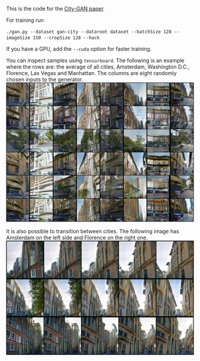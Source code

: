 This is the code for the [City-GAN paper](https://arxiv.org/abs/1907.05280).

For training run 

    ./gan.py --dataset gan-city --dataroot dataset --batchSize 128 --imageSize 150 --cropSize 128 --hack
    
If you have a GPU, add the `--cuda` option for faster training.

You can inspect samples using `tensorboard`. The following is an example where the rows are: the average of all cities, Amsterdam, Washington D.C., Florence, Las Vegas and Manhattan. The columns are eight randomly chosen inputs to the generator. 
![Image of Stanford Dataset](paper/figures/good_hack_stanford_dataset.jpg)

It is also possible to transition between cities. The following image has Amsterdam on the left side and Florence on the right one.
![Amsterdam to Florence](paper/figures/amsterdam_florence/merged.jpg)

